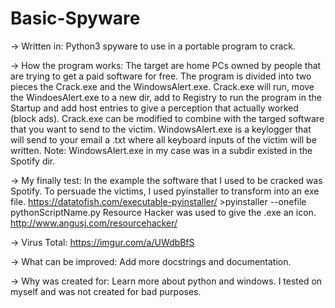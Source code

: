 # Basic-Spyware
-> Written in:
Python3 spyware to use in a portable program to crack.

-> How the program works:
The target are home PCs owned by people that are trying to get a paid software for free.
The program is divided into two pieces the Crack.exe and the WindowsAlert.exe.
Crack.exe will run, move the WindoesAlert.exe to a new dir, add to Registry to run the program in the Startup and add host entries to give a perception that actually worked (block ads).
Crack.exe can be modified to combine with the targed software that you want to send to the victim.
WindowsAlert.exe is a keylogger that will send to your email a .txt where all keyboard inputs of the victim will be written.
Note: WindowsAlert.exe in my case was in a subdir existed in the Spotify dir.

-> My finally test:
In the example the software that I used to be cracked was Spotify.
To persuade the victims, I used pyinstaller to transform into an exe file.
https://datatofish.com/executable-pyinstaller/ >pyinstaller --onefile pythonScriptName.py
Resource Hacker was used to give the .exe an icon.
http://www.angusj.com/resourcehacker/

-> Virus Total:
https://imgur.com/a/UWdbBfS

-> What can be improved:
Add more docstrings and documentation.

-> Why was created for:
Learn more about python and windows. I tested on myself and was not created for bad purposes.
